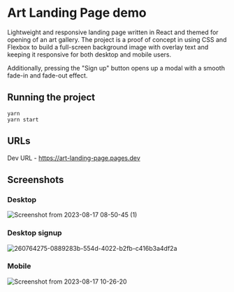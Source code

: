 # Art Landing Page demo
Lightweight and responsive landing page written in React and themed for opening of an art gallery.
The project is a proof of concept in using CSS and Flexbox to build a full-screen background image with overlay text and keeping it responsive for both desktop and mobile users.

Additionally, pressing the "Sign up" button opens up a modal with a smooth fade-in and fade-out effect.

## Running the project
```
yarn
yarn start
```

## URLs
Dev URL - https://art-landing-page.pages.dev

## Screenshots

### Desktop
![Screenshot from 2023-08-17 08-50-45 (1)](https://github.com/jlundholm-git/art-landing-page/assets/141938777/cf87d72c-2458-4a94-b61b-2a22bc421e72)

### Desktop signup
![260764275-0889283b-554d-4022-b2fb-c416b3a4df2a](https://github.com/jlundholm-git/art-landing-page/assets/141938777/6fae6ff3-d604-47e1-84d6-91a7826054b2)

### Mobile
![Screenshot from 2023-08-17 10-26-20](https://github.com/jlundholm-git/art-landing-page/assets/141938777/1a354d57-8b03-4f2d-93c3-8aef296b91fa)
